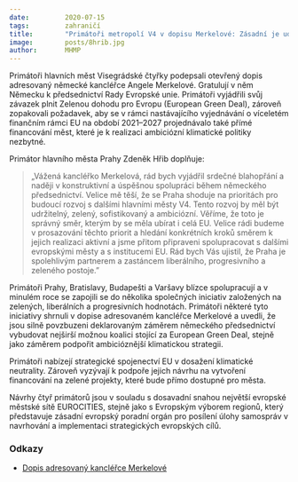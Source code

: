 ```yaml
---
date:         2020-07-15
tags:         zahraničí
title:        "Primátoři metropolí V4 v dopisu Merkelové: Zásadní je udržitelnost měst a jejich přímé financování"
image: 	      posts/8hrib.jpg
author:       MHMP
---
```


Primátoři hlavních měst Visegrádské čtyřky podepsali otevřený dopis adresovaný německé kancléřce Angele Merkelové. Gratulují v něm Německu k předsednictví Rady Evropské unie. Primátoři vyjádřili svůj závazek plnit Zelenou dohodu pro Evropu (European Green Deal), zároveň zopakovali požadavek, aby se v rámci nastávajícího vyjednávání o víceletém finančním rámci EU na období 2021–2027 projednávalo také přímé financování měst, které je k realizaci ambiciózní klimatické politiky nezbytné. 

Primátor hlavního města Prahy Zdeněk Hřib doplňuje: 

> „Vážená kancléřko Merkelová, rád bych vyjádřil srdečné blahopřání a naději v konstruktivní a úspěšnou spolupráci během německého předsednictví. Velice mě těší, že se Praha shoduje na prioritách pro budoucí rozvoj s dalšími hlavními městy V4. Tento rozvoj by měl být udržitelný, zelený, sofistikovaný a ambiciózní. Věříme, že toto je správný směr, kterým by se měla ubírat i celá EU. Velice rádi budeme v prosazování těchto priorit a hledání konkrétních kroků směrem k jejich realizaci aktivní a jsme přitom připraveni spolupracovat s dalšími evropskými městy a s institucemi EU. Rád bych Vás ujistil, že Praha je spolehlivým partnerem a zastáncem liberálního, progresivního a zeleného postoje.” 

Primátoři Prahy, Bratislavy, Budapešti a Varšavy blízce spolupracují a v minulém roce se zapojili se do několika společných iniciativ založených na zelených, liberálních a progresivních hodnotách. Primátoři některé tyto iniciativy shrnuli v dopise adresovaném kancléřce Merkelové a uvedli, že jsou silně povzbuzeni deklarovaným záměrem německého předsednictví vybudovat nejširší možnou koalici stojící za European Green Deal, stejně jako záměrem podpořit ambicióznější klimatickou strategii. 

Primátoři nabízejí strategické spojenectví EU v dosažení klimatické neutrality. Zároveň vyzývají k podpoře jejich návrhu na vytvoření financování na zelené projekty, které bude přímo dostupné pro města. 

Návrhy čtyř primátorů jsou v souladu s dosavadní snahou největší evropské městské sítě EUROCITIES, stejně jako s Evropským výborem regionů, který představuje zásadní evropský poradní orgán pro posílení úlohy samospráv v navrhování a implementaci strategických evropských cílů.

### Odkazy

* [Dopis adresovaný kancléřce Merkelové](/assets/pdf/dopis-merkelove.pdf)
